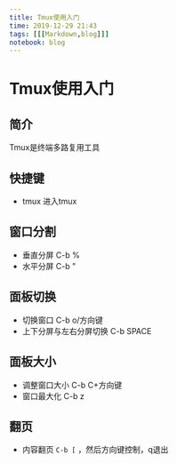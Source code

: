 ```yaml
---
title: Tmux使用入门
time: 2019-12-29 21:43
tags: [[[Markdown,blog]]]
notebook: blog
---
```


# Tmux使用入门

## 简介

Tmux是终端多路复用工具

## 快捷键

- tmux 进入tmux

## 窗口分割

- 垂直分屏 C-b %
- 水平分屏 C-b "

## 面板切换

- 切换窗口 C-b o/方向键
- 上下分屏与左右分屏切换 C-b SPACE

## 面板大小

- 调整窗口大小 C-b C+方向键
- 窗口最大化 C-b z

## 翻页

- 内容翻页 `C-b [` ，然后方向键控制，q退出

